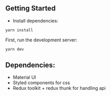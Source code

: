 ## Getting Started

- Install dependencies: 
```bash
yarn install
```

First, run the development server:

```bash
yarn dev
```

## Dependencies: 
- Material UI
- Styled components for css
- Redux toolkit + redux thunk for handling api
